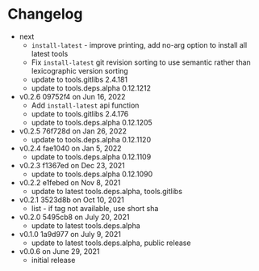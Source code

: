 Changelog
===========

* next
  * `install-latest` - improve printing, add no-arg option to install all latest tools
  * Fix `install-latest` git revision sorting to use semantic rather than lexicographic version sorting
  * update to tools.gitlibs 2.4.181
  * update to tools.deps.alpha 0.12.1212
* v0.2.6 09752f4 on Jun 16, 2022
  * Add `install-latest` api function
  * update to tools.gitlibs 2.4.176
  * update to tools.deps.alpha 0.12.1205
* v0.2.5 76f728d on Jan 26, 2022
  * update to tools.deps.alpha 0.12.1120
* v0.2.4 fae1040 on Jan 5, 2022
  * update to tools.deps.alpha 0.12.1109
* v0.2.3 f1367ed on Dec 23, 2021
  * update to tools.deps.alpha 0.12.1090
* v0.2.2 e1febed on Nov 8, 2021
  * update to latest tools.deps.alpha, tools.gitlibs
* v0.2.1 3523d8b on Oct 10, 2021
  * list - if tag not available, use short sha
* v0.2.0 5495cb8 on July 20, 2021
  * update to latest tools.deps.alpha
* v0.1.0 1a9d977 on July 9, 2021
  * update to latest tools.deps.alpha, public release
* v0.0.6 on June 29, 2021
  * initial release
